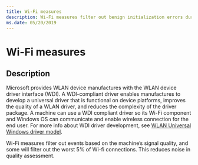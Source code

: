 ```yaml
---
title: Wi-Fi measures
description: Wi-Fi measures filter out benign initialization errors during Bluetooth driver flighting
ms.date: 05/20/2019
---
```


# Wi-Fi measures

## Description

Microsoft provides WLAN device manufactures with the WLAN device driver interface (WDI). A WDI-compliant driver enables manufactures to develop a universal driver that is functional on device platforms, improves the quality of a WLAN driver, and reduces the complexity of the driver package. A machine can use a WDI compliant driver so its Wi-Fi component and Windows OS can communicate and enable wireless connection for the end user. For more info about WDI driver development, see [WLAN Universal Windows driver model](../network/wdi-miniport-driver-design-guide.md).

Wi-Fi measures filter out events based on the machine’s signal quality, and some will filter out the worst 5% of Wi-fi connections. This reduces noise in quality assessment.